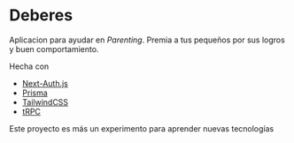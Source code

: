 # Deberes

Aplicacion para ayudar en _Parenting_. Premia a tus pequeños por sus logros y buen comportamiento.

Hecha con

- [Next-Auth.js](https://next-auth.js.org)
- [Prisma](https://prisma.io)
- [TailwindCSS](https://tailwindcss.com)
- [tRPC](https://trpc.io)

Este proyecto es más un experimento para aprender nuevas tecnologías

